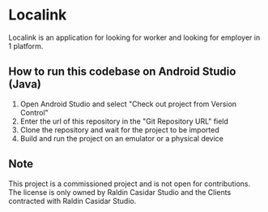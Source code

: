 # Localink

Localink is an application for looking for worker and looking for employer in 1 platform.

## How to run this codebase on Android Studio (Java)

1. Open Android Studio and select "Check out project from Version Control"
2. Enter the url of this repository in the "Git Repository URL" field
3. Clone the repository and wait for the project to be imported
4. Build and run the project on an emulator or a physical device

## Note

This project is a commissioned project and is not open for contributions. The license is only owned by Raldin Casidar Studio and the Clients contracted with Raldin Casidar Studio.